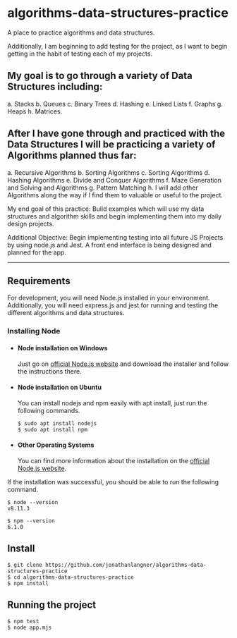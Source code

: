 # algorithms-data-structures-practice
A place to practice algorithms and data structures. 

Additionally, I am beginning to add testing for the project, as I want to begin getting in the habit of testing each of my projects.


## My goal is to go through a variety of Data Structures including:

a. Stacks 
b. Queues 
c. Binary Trees
d. Hashing
e. Linked Lists 
f. Graphs
g. Heaps
h. Matrices. 


## After I have gone through and practiced with the Data Structures I will be practicing a variety of Algorithms planned thus far:
a. Recursive Algorithms
b. Sorting Algorithms
c. Sorting Algorithms
d. Hashing Algorithms
e. Divide and Conquer Algorithms
f. Maze Generation and Solving and Algorithms
g. Pattern Matching
h. I will add other Algorithms along the way if I find them to valuable or useful to the project.


My end goal of this practice:
Build examples which will use my data structures and algorithm skills and begin implementing them into my daily design projects. 


Additional Objective:
Begin implementing testing into all future JS Projects by using node.js and Jest.
A front end interface is being designed and planned for the app.

---
## Requirements

For development, you will need Node.js installed in your environment.
Additionally, you will need express.js and jest for running and testing the different algorithms and data structures.

### Installing Node
- #### Node installation on Windows

  Just go on [official Node.js website](https://nodejs.org/) and download the installer and follow the instructions there.
- #### Node installation on Ubuntu

  You can install nodejs and npm easily with apt install, just run the following commands.

      $ sudo apt install nodejs
      $ sudo apt install npm

- #### Other Operating Systems
  You can find more information about the installation on the [official Node.js website](https://nodejs.org/).

If the installation was successful, you should be able to run the following command.

    $ node --version
    v8.11.3

    $ npm --version
    6.1.0

## Install
    $ git clone https://github.com/jonathanlangner/algorithms-data-structures-practice
    $ cd algorithms-data-structures-practice
    $ npm install

## Running the project

    $ npm test 
    $ node app.mjs

